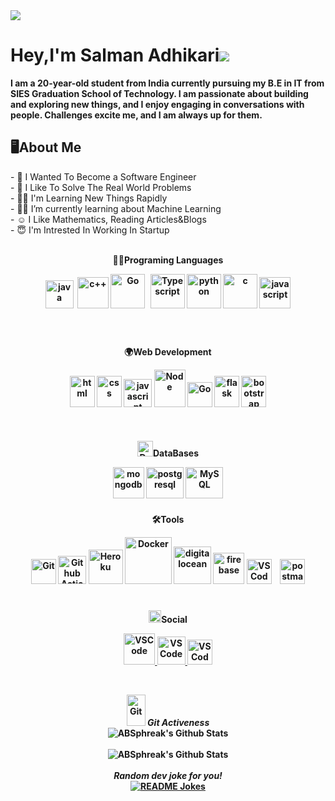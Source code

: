 <img src='https://res.cloudinary.com/dvdi2oaso/image/upload/v1670328710/GithubProfile/avento_mz8ci4.gif'>

<h1>Hey,I'm Salman Adhikari<img src="https://res.cloudinary.com/dvdi2oaso/image/upload/v1670328708/GithubProfile/wave-hello_g97tdr.gif"></h1>

<b>I am a 20-year-old student from India currently pursuing my B.E in IT from SIES Graduation School of Technology. I am passionate about building and exploring new things, and I enjoy engaging in conversations with people. Challenges excite me, and I am always up for them.
</b>

<h2>🖥About Me</h2>
- 🎯 I Wanted To Become a Software Engineer <br>
- 🧐 I Like To Solve The Real World Problems <br>
- 👨‍💻 I'm Learning New Things Rapidly <br>
- 🕵️‍♂️ I’m currently learning about Machine Learning<br>
- ☺ I Like Mathematics, Reading Articles&Blogs <br>
- 😇 I'm Intrested In Working In Startup <br><br>

<p align="center">
    <b>👨‍💻Programing Languages<br>
</p>

<p align="center">
    <img src="https://res.cloudinary.com/dvdi2oaso/image/upload/v1670328575/GithubProfile/img/java_yuexnz.png" alt="java" width="45" height="45" style="padding-right:3px;">
    <img src="https://res.cloudinary.com/dvdi2oaso/image/upload/v1670328572/GithubProfile/img/c_paebaj.png" alt="c++" width="50" height="50" style="padding-bottom:5px;">
    <img src="https://res.cloudinary.com/dvdi2oaso/image/upload/v1670328574/GithubProfile/img/go_xj7wof.png" alt="Go" width="55" height="55" style="padding-bottom:10px;">
    <img src="https://res.cloudinary.com/dvdi2oaso/image/upload/v1670328577/GithubProfile/img/Typescript_haqmvx.png" alt="Typescript" width="55" height="55" style="padding-bottom:15px;padding-left:5px;">
    <img src="https://res.cloudinary.com/dvdi2oaso/image/upload/v1670328577/GithubProfile/img/python_pooywo.png" alt="python" width="55" height="55" style="padding-bottom:10px;">
    <img src="https://res.cloudinary.com/dvdi2oaso/image/upload/v1670328572/GithubProfile/img/c_blslvr.svg" alt="c" width="55" height="55" style="padding-bottom:5px;">
    <img src="https://res.cloudinary.com/dvdi2oaso/image/upload/v1670328574/GithubProfile/img/js_vno7zo.svg" alt="javascript" width="50" height="50">
</p><br>

<p align="center">
    <b>🌍Web Development<br>
</p>

<p align="center">
    <img src="https://res.cloudinary.com/dvdi2oaso/image/upload/v1670328575/GithubProfile/img/html_m24scy.svg" alt="html" width="40" height="50" style="padding-bottom:5px;">
    <img src="https://res.cloudinary.com/dvdi2oaso/image/upload/v1670328572/GithubProfile/img/css_unwd5r.svg" alt="css" width="40" height="50" style="padding-bottom:20px;">
    <img src="https://res.cloudinary.com/dvdi2oaso/image/upload/v1670328577/GithubProfile/img/React_vsca7q.png" alt="javascript" width="45" height="45" style="padding-bottom:35px;">
    <img src="https://res.cloudinary.com/dvdi2oaso/image/upload/v1670328576/GithubProfile/img/node_t425ha.svg" alt="Node" width="50" height="60" style="padding-bottom:40px;">
    <img src="https://res.cloudinary.com/dvdi2oaso/image/upload/v1670328574/GithubProfile/img/go_xj7wof.png" alt="Go" width="40" height="40" style="padding-bottom:35px;" />
    <img src="https://res.cloudinary.com/dvdi2oaso/image/upload/v1670328573/GithubProfile/img/flask_aexcuj.svg" alt="flask" width="40" height="50" style="padding-bottom:15px;">
    <img src="https://res.cloudinary.com/dvdi2oaso/image/upload/v1670328572/GithubProfile/img/bootstrap_ofomp6.svg" alt="bootstrap" width="40" height="50" style="padding-bottom:8px;">
</p>

<p align="center">
    <b><img src="https://res.cloudinary.com/dvdi2oaso/image/upload/v1670328572/GithubProfile/img/database_p5aot8.png" alt="Database Colored Outline Icon" width="25">DataBases<br></b>
</p>

<p align="center">
    <img src="https://res.cloudinary.com/dvdi2oaso/image/upload/v1670328576/GithubProfile/img/mongodb_nudqw4.png" alt="mongodb" width="50" height="50" style="padding-bottom:5px;">
    <img src="https://res.cloudinary.com/dvdi2oaso/image/upload/v1670328576/GithubProfile/img/postgresql_p9fgv2.svg" alt="postgresql" width="60" height="50" style="padding-bottom:10px;">
    <img src="https://res.cloudinary.com/dvdi2oaso/image/upload/v1670328576/GithubProfile/img/mysql_uar6yp.svg" alt="MySQL" width="60" height="50" style="padding-bottom:5px;">
</p>

<p align="center">
    <b>🛠Tools<br></b>
</p>

<p align="center">
    <img src="https://res.cloudinary.com/dvdi2oaso/image/upload/v1670328574/GithubProfile/img/git_gh0hva.svg" alt="Git" width="40" height="40" style="padding-bottom:2px;">
    <img src="https://res.cloudinary.com/dvdi2oaso/image/upload/v1670328574/GithubProfile/img/githubaction_n5inky.png" alt="Github Action" width="45" height="45" style="padding-bottom:10px;">
    <img src="https://res.cloudinary.com/dvdi2oaso/image/upload/v1670328574/GithubProfile/img/heroku_mn4pyc.svg" alt="Heroku" width="55" height="55" style="padding-bottom:12px;">
    <img src="https://res.cloudinary.com/dvdi2oaso/image/upload/v1670328573/GithubProfile/img/docker_tlltlc.png" alt="Docker" width="75" height="75" style="padding-bottom:20px;">
      <img src="https://res.cloudinary.com/dvdi2oaso/image/upload/v1670329169/GithubProfile/img/download-removebg-preview_7_tkuqzw.png" alt="digitalocean" width="60" height="60" style="padding-bottom:28px;">
    <img src="https://res.cloudinary.com/dvdi2oaso/image/upload/v1670328573/GithubProfile/img/firebase_a6xplw.png" alt="firebase" width="50" height="50" style="padding-bottom:18px;">
    <img src="https://res.cloudinary.com/dvdi2oaso/image/upload/v1670328577/GithubProfile/img/vscode_omeb6b.svg" alt="VSCode" width="40" height="40" style="padding-bottom:15px;">
    <img src="https://res.cloudinary.com/dvdi2oaso/image/upload/v1670328577/GithubProfile/img/postman_mfmra0.png" alt="postman" width="40" height="40" style="padding-top:15px;padding-left:10px;">
</p>

<p align="center">
    <b><img src="https://res.cloudinary.com/dvdi2oaso/image/upload/v1670328708/GithubProfile/wave-hello_g97tdr.gif" width="20"></img>Social<br></b>
</p>

<p align="center">
    <a href="https://discordapp.com/users/661653400307499011">
        <img src="https://res.cloudinary.com/dvdi2oaso/image/upload/v1670328573/GithubProfile/img/discord_txu0y0.png" alt="VSCode" width="50" height="50">
    </a>
    <a href="https://twitter.com/AdhikariSalman?t=RxCEcOAXyNev9pp2-HWnxQ&s=09">
        <img src="https://res.cloudinary.com/dvdi2oaso/image/upload/v1670328577/GithubProfile/img/twitter_pfnntr.png" alt="VSCode" width="45" height="45" />
    </a>
    <a href="https://www.linkedin.com/in/salman-adhikari-a938911bb">
        <img src="https://res.cloudinary.com/dvdi2oaso/image/upload/v1670328576/GithubProfile/img/linkdin_hrszfc.png" alt="VSCode" width="40" height="40" />
    </a>
</p>

<br>
<p align="center">
    <img src="https://media.giphy.com/media/W5eoZHPpUx9sapR0eu/giphy.gif" width="30px" height="50px"
        alt="Git" />&nbsp;<i><b>Git Activeness</b></i>
<br>
<img align="center" src="https://github-readme-stats.vercel.app/api?username=SalmanAd01&include_all_commits=true&count_private=true&show_icons=true&line_height=20&title_color=7A7ADB&icon_color=2234AE&text_color=D3D3D3&bg_color=0,000000,130F40" alt="ABSphreak's Github Stats">


</br>
</br>

<img align="center" src="https://github-readme-stats.vercel.app/api/top-langs/?username=SalmanAd01&theme=tokyonight&langs_count=12&layout=compact&hide=Jupyter%20Notebook,html,css" alt="ABSphreak's Github Stats">

</br>
</br>
<i>Random dev joke for you!</i><br>
<a href="https://readme-jokes.vercel.app"><img align="center" src="https://readme-jokes.vercel.app/api"
        alt="README Jokes"></a>
</p>
</div>
